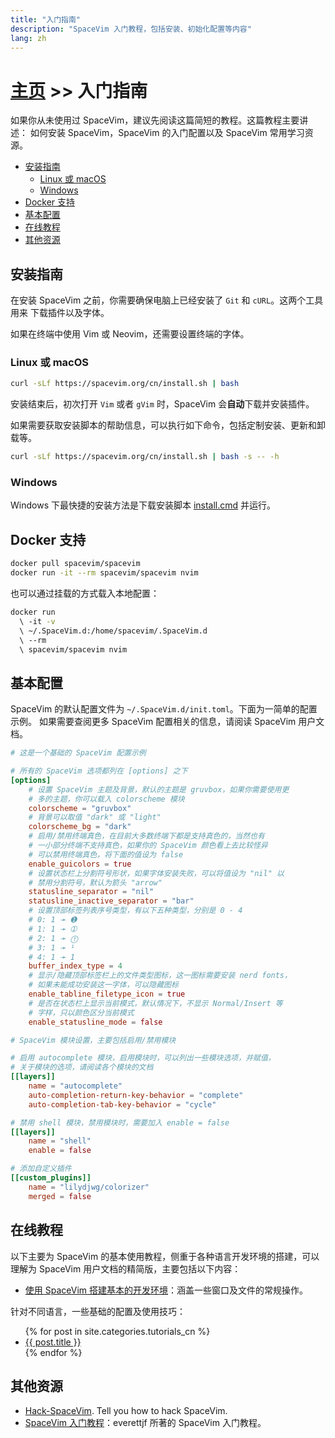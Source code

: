 ```yaml
---
title: "入门指南"
description: "SpaceVim 入门教程，包括安装、初始化配置等内容"
lang: zh
---
```



# [主页](../) >> 入门指南

如果你从未使用过 SpaceVim，建议先阅读这篇简短的教程。这篇教程主要讲述：
如何安装 SpaceVim，SpaceVim 的入门配置以及 SpaceVim 常用学习资源。

<!-- vim-markdown-toc GFM -->

- [安装指南](#安装指南)
  - [Linux 或 macOS](#linux-或-macos)
  - [Windows](#windows)
- [Docker 支持](#docker-支持)
- [基本配置](#基本配置)
- [在线教程](#在线教程)
- [其他资源](#其他资源)

<!-- vim-markdown-toc -->

## 安装指南

在安装 SpaceVim 之前，你需要确保电脑上已经安装了 `Git` 和 `cURL`。这两个工具用来
下载插件以及字体。

如果在终端中使用 Vim 或 Neovim，还需要设置终端的字体。

### Linux 或 macOS

```sh
curl -sLf https://spacevim.org/cn/install.sh | bash
```

安装结束后，初次打开 `Vim` 或者 `gVim` 时，SpaceVim 会**自动**下载并安装插件。

如果需要获取安装脚本的帮助信息，可以执行如下命令，包括定制安装、更新和卸载等。

```bash
curl -sLf https://spacevim.org/cn/install.sh | bash -s -- -h
```

### Windows

Windows 下最快捷的安装方法是下载安装脚本 [install.cmd](https://spacevim.org/cn/install.cmd) 并运行。


## Docker 支持

```sh
docker pull spacevim/spacevim
docker run -it --rm spacevim/spacevim nvim
```

也可以通过挂载的方式载入本地配置：

```sh
docker run
  \ -it -v
  \ ~/.SpaceVim.d:/home/spacevim/.SpaceVim.d
  \ --rm
  \ spacevim/spacevim nvim
```


## 基本配置

SpaceVim 的默认配置文件为 `~/.SpaceVim.d/init.toml`。下面为一简单的配置示例。
如果需要查阅更多 SpaceVim 配置相关的信息，请阅读 SpaceVim 用户文档。


```toml
# 这是一个基础的 SpaceVim 配置示例

# 所有的 SpaceVim 选项都列在 [options] 之下
[options]
    # 设置 SpaceVim 主题及背景，默认的主题是 gruvbox，如果你需要使用更
    # 多的主题，你可以载入 colorscheme 模块
    colorscheme = "gruvbox"
    # 背景可以取值 "dark" 或 "light"
    colorscheme_bg = "dark"
    # 启用/禁用终端真色，在目前大多数终端下都是支持真色的，当然也有
    # 一小部分终端不支持真色，如果你的 SpaceVim 颜色看上去比较怪异
    # 可以禁用终端真色，将下面的值设为 false
    enable_guicolors = true
    # 设置状态栏上分割符号形状，如果字体安装失败，可以将值设为 "nil" 以
    # 禁用分割符号，默认为箭头 "arrow"
    statusline_separator = "nil"
    statusline_inactive_separator = "bar"
    # 设置顶部标签列表序号类型，有以下五种类型，分别是 0 - 4
    # 0: 1 ➛ ➊
    # 1: 1 ➛ ➀
    # 2: 1 ➛ ⓵
    # 3: 1 ➛ ¹
    # 4: 1 ➛ 1
    buffer_index_type = 4
    # 显示/隐藏顶部标签栏上的文件类型图标，这一图标需要安装 nerd fonts，
    # 如果未能成功安装这一字体，可以隐藏图标
    enable_tabline_filetype_icon = true
    # 是否在状态栏上显示当前模式，默认情况下，不显示 Normal/Insert 等
    # 字样，只以颜色区分当前模式
    enable_statusline_mode = false

# SpaceVim 模块设置，主要包括启用/禁用模块

# 启用 autocomplete 模块，启用模块时，可以列出一些模块选项，并赋值，
# 关于模块的选项，请阅读各个模块的文档
[[layers]]
    name = "autocomplete"
    auto-completion-return-key-behavior = "complete"
    auto-completion-tab-key-behavior = "cycle"

# 禁用 shell 模块，禁用模块时，需要加入 enable = false
[[layers]]
    name = "shell"
    enable = false

# 添加自定义插件
[[custom_plugins]]
    name = "lilydjwg/colorizer"
    merged = false
```

## 在线教程

以下主要为 SpaceVim 的基本使用教程，侧重于各种语言开发环境的搭建，可以理解为 SpaceVim 用户文档的精简版，主要包括以下内容：

- [使用 SpaceVim 搭建基本的开发环境](../use-vim-as-ide/)：涵盖一些窗口及文件的常规操作。

针对不同语言，一些基础的配置及使用技巧：

<ul>
    {% for post in site.categories.tutorials_cn %}
            <li>
               <a href="{{ post.url }}">{{ post.title }}</a>
            </li>
    {% endfor %}
</ul>

## 其他资源

- [Hack-SpaceVim](https://github.com/Gabirel/Hack-SpaceVim). Tell you how to hack SpaceVim.
- [SpaceVim 入门教程](https://everettjf.gitbooks.io/spacevimtutorial/content/)：everettjf 所著的 SpaceVim 入门教程。

